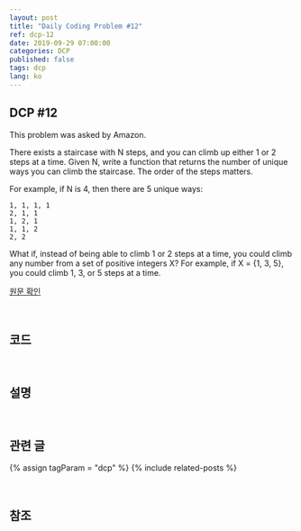 ```yaml
---
layout: post
title: "Daily Coding Problem #12"
ref: dcp-12
date: 2019-09-29 07:00:00
categories: DCP
published: false
tags: dcp
lang: ko
---
```


## DCP #12
This problem was asked by Amazon.

There exists a staircase with N steps, and you can climb up either 1 or 2 steps at a time. Given N, write a function that returns the number of unique ways you can climb the staircase. The order of the steps matters.

For example, if N is 4, then there are 5 unique ways:
```
1, 1, 1, 1
2, 1, 1
1, 2, 1
1, 1, 2
2, 2
```
What if, instead of being able to climb 1 or 2 steps at a time, you could climb any number from a set of positive integers X? For example, if X = {1, 3, 5}, you could climb 1, 3, or 5 steps at a time.

[원문 확인](en-dcp-12.html)

<br>

## 코드

<br>

## 설명

<br>

## 관련 글 <a id="related"></a>
{% assign tagParam = "dcp" %}
{% include related-posts %}

<br />

## 참조 <a id="ref"></a>